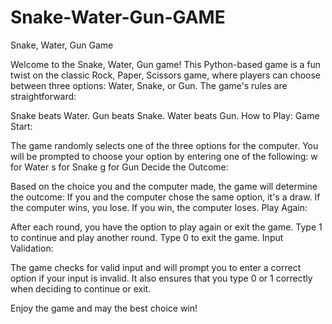 # Snake-Water-Gun-GAME
Snake, Water, Gun Game

Welcome to the Snake, Water, Gun game! This Python-based game is a fun twist on the classic Rock, Paper, Scissors game, where players can choose between three options: Water, Snake, or Gun. The game's rules are straightforward:

Snake beats Water.
Gun beats Snake.
Water beats Gun.
How to Play:
 Game Start:

The game randomly selects one of the three options for the computer.
You will be prompted to choose your option by entering one of the following:
w for Water
s for Snake
g for Gun
Decide the Outcome:

Based on the choice you and the computer made, the game will determine the outcome:
If you and the computer chose the same option, it's a draw.
If the computer wins, you lose.
If you win, the computer loses.
Play Again:

After each round, you have the option to play again or exit the game.
Type 1 to continue and play another round.
Type 0 to exit the game.
Input Validation:

The game checks for valid input and will prompt you to enter a correct option if your input is invalid.
It also ensures that you type 0 or 1 correctly when deciding to continue or exit.

Enjoy the game and may the best choice win!

